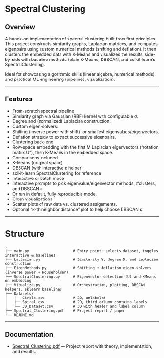 # Spectral Clustering

## Overview

A hands-on implementation of spectral clustering built from first principles.
This project constructs similarity graphs, Laplacian matrices, and computes eigenpairs using custom numerical methods (shifting and deflation). It then clusters the embedded data with K-Means and visualizes the results, side-by-side with baseline methods (plain K-Means, DBSCAN, and scikit-learn’s SpectralClustering).

Ideal for showcasing algorithmic skills (linear algebra, numerical methods) and practical ML engineering (pipelines, visualization).

---

## Features
- From-scratch spectral pipeline
- Similarity graph via Gaussian (RBF) kernel with configurable σ.
- Degree and (normalized) Laplacian construction.
- Custom eigen-solvers:
- Shifting (inverse power with shift) for smallest eigenvalues/eigenvectors.
- Deflation strategy to extract successive eigenpairs.
- Clustering back-end
- Row-space embedding with the first M Laplacian eigenvectors (“rotation matrix U”), then K-Means in the embedded space.
- Comparisons included
- K-Means (original space)
- DBSCAN (with interactive ε helper)
- scikit-learn SpectralClustering for reference
- Interactive or batch mode
- Interactive prompts to pick eigenvalue/eigenvector methods, #clusters, and DBSCAN ε.
- Or run in default, fully reproducible mode.
- Clean visualizations
- Scatter plots of raw data vs. clustered assignments.
- Optional “k-th neighbor distance” plot to help choose DBSCAN ε.
---

# Structure

```
.
├── main.py                    # Entry point: selects dataset, toggles interactive & baselines
├── Laplacian.py               # Similarity W, degree D, and Laplacian construction
├── EigenMethods.py            # Shifting + deflation eigen-solvers (inverse power + Householder)
├── SpectralClustering.py      # Eigenvector selection (U) and KMeans on embedding
├── Visualize.py               # Orchestration, plotting, DBSCAN helpers, sklearn baselines
├── Datasets/
│   ├── Circle.csv             # 2D, unlabeled
│   ├── Spiral.csv             # 2D, third column contains labels
│   └── 3D_Dataset.csv         # 3D with header and label column
├── Spectral_Clustering.pdf    # Project report / paper
└── README.md

```

---

## Documentation

- [Spectral_Clustering.pdf](Spectral_Clustering.pdf) — Project report with theory, implementation, and results.
